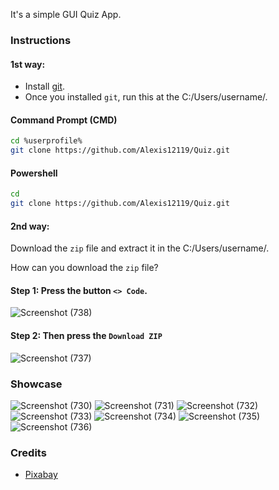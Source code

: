 It's a simple GUI Quiz App. 

### Instructions 

#### 1st way:

* Install [git](https://git-scm.com/downloads).
* Once you installed `git`, run this at the C:/Users/username/.

#### Command Prompt (CMD)
```sh
cd %userprofile%
git clone https://github.com/Alexis12119/Quiz.git
```

#### Powershell
```sh
cd
git clone https://github.com/Alexis12119/Quiz.git
```

#### 2nd way:

Download the `zip` file and extract it in the C:/Users/username/.

How can you download the `zip` file?

#### Step 1: Press the button `<> Code`.

![Screenshot (738)](https://github.com/Alexis12119/Quiz/assets/74944536/10078cae-99b8-4296-9901-eb394f1d3c9e)

#### Step 2: Then press the `Download ZIP`

![Screenshot (737)](https://github.com/Alexis12119/Quiz/assets/74944536/e0d5fabd-4be0-4bba-bc56-7bd107c960c9)



### Showcase

![Screenshot (730)](https://github.com/Alexis12119/Quiz/assets/74944536/3ff9ca13-23de-4b7f-a70d-7d9b048298d3)
![Screenshot (731)](https://github.com/Alexis12119/Quiz/assets/74944536/f62d3c77-55eb-4862-8fc8-bb58a823b59a)
![Screenshot (732)](https://github.com/Alexis12119/Quiz/assets/74944536/7dd73c57-13a7-479b-b85d-494048346254)
![Screenshot (733)](https://github.com/Alexis12119/Quiz/assets/74944536/f8e6b249-7501-4f8a-9e0f-2e9afbe9a5f5)
![Screenshot (734)](https://github.com/Alexis12119/Quiz/assets/74944536/3606c281-6885-4e60-8d40-4f160920978e)
![Screenshot (735)](https://github.com/Alexis12119/Quiz/assets/74944536/967e99aa-f80a-46c7-9fb9-30cde8b421c1)
![Screenshot (736)](https://github.com/Alexis12119/Quiz/assets/74944536/6c9d2577-4e22-4f66-ad88-974b84a62d5c)


### Credits

* [Pixabay](https://pixabay.com/music/)
